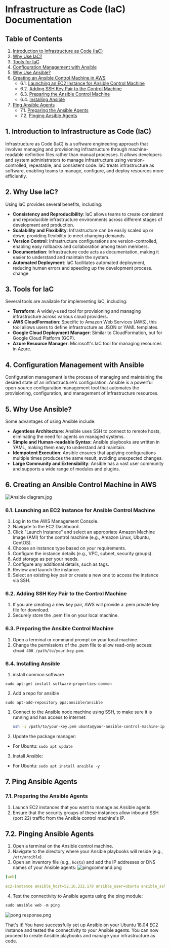 
# Infrastructure as Code (IaC) Documentation

## Table of Contents
1. [Introduction to Infrastructure as Code (IaC)](#introduction-to-infrastructure-as-code-iac)
2. [Why Use IaC?](#why-use-iac)
3. [Tools for IaC](#tools-for-iac)
4. [Configuration Management with Ansible](#configuration-management-with-ansible)
5. [Why Use Ansible?](#why-use-ansible)
6. [Creating an Ansible Control Machine in AWS](#creating-an-ansible-control-machine-in-aws)
   - 6.1. [Launching an EC2 Instance for Ansible Control Machine](#launching-an-ec2-instance-for-ansible-control-machine)
   - 6.2. [Adding SSH Key Pair to the Control Machine](#adding-ssh-key-pair-to-the-control-machine)
   - 6.3. [Preparing the Ansible Control Machine](#preparing-the-ansible-control-machine)
   - 6.4. [Installing Ansible](#installing-ansible)
7. [Ping Ansible Agents](#ping-ansible-agents)
   - 7.1. [Preparing the Ansible Agents](#preparing-the-ansible-agents)
   - 7.2. [Pinging Ansible Agents](#pinging-ansible-agents)

## 1. Introduction to Infrastructure as Code (IaC)

Infrastructure as Code (IaC) is a software engineering approach that involves managing and provisioning infrastructure through machine-readable definition files rather than manual processes. It allows developers and system administrators to manage infrastructure using version-controlled, repeatable, and consistent code. IaC treats infrastructure as software, enabling teams to manage, configure, and deploy resources more efficiently.

## 2. Why Use IaC?

Using IaC provides several benefits, including:
- **Consistency and Reproducibility**: IaC allows teams to create consistent and reproducible infrastructure environments across different stages of development and production.
- **Scalability and Flexibility**: Infrastructure can be easily scaled up or down, providing flexibility to meet changing demands.
- **Version Control**: Infrastructure configurations are version-controlled, enabling easy rollbacks and collaboration among team members.
- **Documentation**: Infrastructure code acts as documentation, making it easier to understand and maintain the system.
- **Automated Deployment**: IaC facilitates automated deployment, reducing human errors and speeding up the development process.
change
## 3. Tools for IaC

Several tools are available for implementing IaC, including:
- **Terraform**: A widely-used tool for provisioning and managing infrastructure across various cloud providers.
- **AWS CloudFormation**: Specific to Amazon Web Services (AWS), this tool allows users to define infrastructure as JSON or YAML templates.
- **Google Cloud Deployment Manager**: Similar to CloudFormation, but for Google Cloud Platform (GCP).
- **Azure Resource Manager**: Microsoft's IaC tool for managing resources in Azure.

## 4. Configuration Management with Ansible

Configuration management is the process of managing and maintaining the desired state of an infrastructure's configuration. Ansible is a powerful open-source configuration management tool that automates the provisioning, configuration, and management of infrastructure resources.

## 5. Why Use Ansible?

Some advantages of using Ansible include:
- **Agentless Architecture**: Ansible uses SSH to connect to remote hosts, eliminating the need for agents on managed systems.
- **Simple and Human-readable Syntax**: Ansible playbooks are written in YAML, making them easy to understand and maintain.
- **Idempotent Execution**: Ansible ensures that applying configurations multiple times produces the same result, avoiding unexpected changes.
- **Large Community and Extensibility**: Ansible has a vast user community and supports a wide range of modules and plugins.

## 6. Creating an Ansible Control Machine in AWS

![Ansible diagram.jpg](images%2FAnsible%20diagram.jpg)

### 6.1. Launching an EC2 Instance for Ansible Control Machine

1. Log in to the AWS Management Console.
2. Navigate to the EC2 Dashboard.
3. Click "Launch Instance" and select an appropriate Amazon Machine Image (AMI) for the control machine (e.g., Amazon Linux, Ubuntu, CentOS).
4. Choose an instance type based on your requirements.
5. Configure the instance details (e.g., VPC, subnet, security groups).
6. Add storage as per your needs.
7. Configure any additional details, such as tags.
8. Review and launch the instance.
9. Select an existing key pair or create a new one to access the instance via SSH.

### 6.2. Adding SSH Key Pair to the Control Machine

1. If you are creating a new key pair, AWS will provide a .pem private key file for download.
2. Securely store the .pem file on your local machine.

### 6.3. Preparing the Ansible Control Machine

1. Open a terminal or command prompt on your local machine.
2. Change the permissions of the .pem file to allow read-only access: `chmod 400 /path/to/your-key.pem`.

### 6.4. Installing Ansible
1. install common software

`sudo apt-get install software-properties-common`

2. Add a repo for ansible

`sudo apt-add-repository ppa:ansible/ansible`

1. Connect to the Ansible node machine using SSH, to make sure it is running and has access to internet: 
   ```bash
   ssh -i /path/to/your-key.pem ubuntu@your-ansible-control-machine-ip
   ```

2. Update the package manager:
- For Ubuntu: `sudo apt update`
3. Install Ansible:
- For Ubuntu: `sudo apt install ansible -y`

## 7. Ping Ansible Agents
### 7.1. Preparing the Ansible Agents

1. Launch EC2 instances that you want to manage as Ansible agents.
2. Ensure that the security groups of these instances allow inbound SSH (port 22) traffic from the Ansible control machine's IP.

## 7.2. Pinging Ansible Agents

1. Open a terminal on the Ansible control machine.
2. Navigate to the directory where your Ansible playbooks will reside (e.g.,` /etc/ansible`).
3. Open an inventory file (e.g., `hosts`) and add the IP addresses or DNS names of your Ansible agents:
![pingcommand.png](images%2Fpingcommand.png)

```yaml
[web]
  
ec2-instance ansible_host=52.16.232.170 ansible_user=ubuntu ansible_ssh_private_key_file=~/.ssh/tech241.pem
```
4. Test the connectivity to Ansible agents using the ping module:
```python
sudo ansible web -m ping
```
![pong response.png](images%2Fpong%20response.png)

That's it! You have successfully set up Ansible on your Ubuntu 18.04 EC2 instance and tested the connectivity to your Ansible agents. You can now proceed to create Ansible playbooks and manage your infrastructure as code.